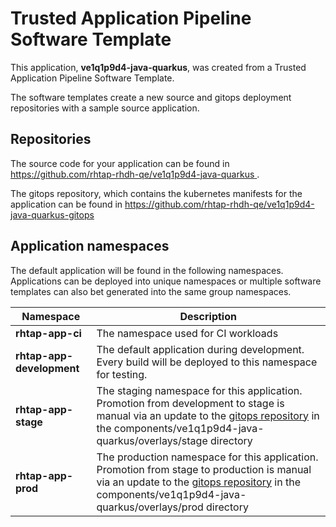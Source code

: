 # Trusted Application Pipeline Software Template

This application, **ve1q1p9d4-java-quarkus**, was created from a Trusted Application Pipeline Software Template.

The software templates create a new source and gitops deployment repositories with a sample source application. 

## Repositories

The source code for your application can be found in [https://github.com/rhtap-rhdh-qe/ve1q1p9d4-java-quarkus ](https://github.com/rhtap-rhdh-qe/ve1q1p9d4-java-quarkus ).
 
The gitops repository, which contains the kubernetes manifests for the application can be found in 
[https://github.com/rhtap-rhdh-qe/ve1q1p9d4-java-quarkus-gitops ](https://github.com/rhtap-rhdh-qe/ve1q1p9d4-java-quarkus-gitops ) 

## Application namespaces 

The default application will be found in the following namespaces. Applications can be deployed into unique namespaces or multiple software templates can also bet generated into the same group namespaces.  

|  Namespace   |  Description   |  
| -------- | -------- |
| **rhtap-app-ci** | The namespace used for CI workloads |
| **rhtap-app-development** | The default application during development. Every build will be deployed to this namespace for testing. |
| **rhtap-app-stage** | The staging namespace for this application. Promotion from development to stage is manual via an update to the [gitops repository](https://github.com/rhtap-rhdh-qe/ve1q1p9d4-java-quarkus-gitops ) in the components/ve1q1p9d4-java-quarkus/overlays/stage directory |
| **rhtap-app-prod** | The production namespace for this application. Promotion from stage to production is manual via an update to the [gitops repository](https://github.com/rhtap-rhdh-qe/ve1q1p9d4-java-quarkus-gitops ) in the components/ve1q1p9d4-java-quarkus/overlays/prod directory |